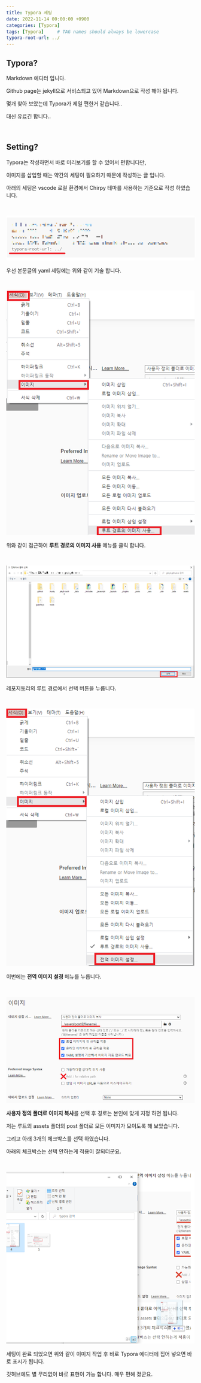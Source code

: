 ```yaml
---
title: Typora 세팅
date: 2022-11-14 00:00:00 +0900
categories: [Typora]
tags: [Typora]     # TAG names should always be lowercase
typora-root-url: ../
---
```

## Typora?

Markdown 에디터 입니다.

Github page는 jekyll으로 서비스되고 있어 Markdown으로 작성 해야 됩니다.

몇개 찾아 보았는데 Typora가 제일 편한거 같습니다..

대신 유료긴 합니다..

<br>

## Setting?

Typora는 작성하면서 바로 미리보기를 할 수 있어서 편합니다만,

이미지를 삽입할 때는 약간의 세팅이 필요하기 때문에 작성하는 글 입니다.

아래의 세팅은 vscode 로컬 환경에서 Chirpy 테마를 사용하는 기준으로 작성 하였습니다.

<br>

![1](/assets/post/2022-11-14-TyporaSetting/1.png)

우선 본문글의 yaml 세팅에는 위와 같이 기술 합니다.

<br>

![2](/assets/post/2022-11-14-TyporaSetting/2.png)

위와 같이 접근하여 **루트 경로의 이미지 사용** 메뉴를 클릭 합니다.

<br>

![3](/assets/post/2022-11-14-TyporaSetting/3.png)

레포지토리의 루트 경로에서 선택 버튼을 누릅니다.

<br>

![4](/assets/post/2022-11-14-TyporaSetting/4.png)

이번에는 **전역 이미지 설정** 메뉴를 누릅니다.

<br>

![5](/assets/post/2022-11-14-TyporaSetting/5.png)

**사용자 정의 폴더로 이미지 복사**를 선택 후 경로는 본인에 맞게 지정 하면 됩니다.

저는 루트의 assets 폴더의 post 폴더로 모든 이미지가 모이도록 해 보았습니다.

그리고 아래 3개의 체크박스를 선택 하였습니다.

아래의 체크박스는 선택 안하는게 적용이 잘되더군요.

<br>

![6](/assets/post/2022-11-14-TyporaSetting/6.png)

세팅이 완료 되었으면 위와 같이 이미지 작업 후 바로 Typora 에디터에 집어 넣으면 바로 표시가 됩니다.

깃허브에도 별 무리없이 바로 표현이 가능 합니다. 매우 편해 졌군요.